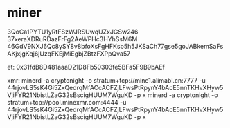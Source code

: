 # miner
3QoCa1PYTU1yRtFSzWJRSUwqUZxJGSw246
37xeraXDRuRDazFrFg2AeWPHc3HYhSsM6M
46GdV9NXJ6Qc8ySY8v8bfoXsFgHFKsb5h5JKSaCh77gse5goJABkemSaFsAKjxjgKqj6jUzqFKEjMiEgbjZBtzFXPpQva57

et:
0x31fdB8D481aaaD21D8Fb50303fe5BFa5F9B9bAEf

xmr:
minerd -a cryptonight -o stratum+tcp://mine1.alimabi.cn:7777 -u 44rjovLS5sK4Gi5ZxQedrqMfACcACFZjLFwsPtRpynY4bAcE5nnTKHvXHyw5VjiFYR21NbistLZaG32sBscigHUUM7WguKD -p x
minerd -a cryptonight -o stratum+tcp://pool.minexmr.com:4444 -u 44rjovLS5sK4Gi5ZxQedrqMfACcACFZjLFwsPtRpynY4bAcE5nnTKHvXHyw5VjiFYR21NbistLZaG32sBscigHUUM7WguKD -p x

